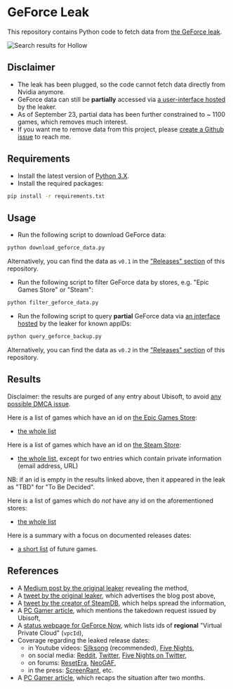 # GeForce Leak

This repository contains Python code to fetch data from [the GeForce leak][medium-post].

![Search results for Hollow][wiki-cover]

## Disclaimer

- The leak has been plugged, so the code cannot fetch data directly from Nvidia anymore.
- GeForce data can still be **partially** accessed via [a user-interface hosted][tweet-leaker-hosting-backup] by the leaker.
- As of September 23, partial data has been further constrained to ~ 1100 games, which removes much interest.
- If you want me to remove data from this project, please [create a Github issue][github-issues] to reach me.

## Requirements

-   Install the latest version of [Python 3.X](https://www.python.org/downloads/).
-   Install the required packages:

```bash
pip install -r requirements.txt
```

## Usage

- Run the following script to download GeForce data:

```bash
python download_geforce_data.py
```

Alternatively, you can find the data as `v0.1` in the ["Releases" section][github-releases] of this repository.

- Run the following script to filter GeForce data by stores, e.g. "Epic Games Store" or "Steam":

```bash
python filter_geforce_data.py
```

- Run the following script to query **partial** GeForce data via [an interface hosted][tweet-leaker-hosting-backup] by the leaker for known
  appIDs:

```bash
python query_geforce_backup.py
```

Alternatively, you can find the data as `v0.2` in the ["Releases" section][github-releases] of this repository.

## Results

Disclaimer: the results are purged of any entry about Ubisoft, to avoid [any possible DMCA issue][pcgamer-article-dmca].

Here is a list of games which have an id on [the Epic Games Store][epic-store]:
- [the whole list][gist-epic]

Here is a list of games which have an id on [the Steam Store][steam-store]:
- [the whole list][gist-steam-1], except for two entries which contain private information (email address, URL)

NB: if an id is empty in the results linked above, then it appeared in the leak as "TBD" for "To Be Decided".

Here is a list of games which do *not* have any id on the aforementioned stores:
- [the whole list][gist-no-id]

Here is a summary with a focus on documented releases dates:
- [a short list][gist-release-date] of future games.

## References

- A [Medium post by the original leaker][medium-post] revealing the method,
- A [tweet by the original leaker][tweet-leaker], which advertises the blog post above,
- A [tweet by the creator of SteamDB][tweet-steamdb], which helps spread the information,
- A [PC Gamer article][pcgamer-article-dmca], which mentions the takedown request issued by Ubisoft,
- A [status webpage for GeForce Now][status-geforce-now], which lists ids of **regional** "Virtual Private Cloud" (`vpcId`),
- Coverage regarding the leaked release dates:
  - in Youtube videos: [Silksong][youtube-silksong] (recommended), [Five Nights][youtube-fnaf],
  - on social media: [Reddit][reddit-coverage], [Twitter][twitter-coverage], [Five Nights on Twitter][twitter-fnaf],
  - on forums: [ResetEra][resetera-coverage], [NeoGAF][neogaf-coverage],
  - in the press: [ScreenRant][screenrant-coverage], etc.
- A [PC Gamer article][pcgamer-article-recap], which recaps the situation after two months.

<!-- Definitions -->

[wiki-cover]: <https://raw.githubusercontent.com/wiki/woctezuma/geforce-leak/img/cover.png>

[github-releases]: <https://github.com/woctezuma/geforce-leak/releases>
[github-issues]: <https://github.com/woctezuma/geforce-leak/issues>

[epic-store]: <https://www.epicgames.com/store/>
[steam-store]: <https://store.steampowered.com/>

[gist-epic]: <https://gist.github.com/woctezuma/9777501ed716008aa72542042a04f0e5>
[gist-steam-1]: <https://gist.github.com/woctezuma/c54c1af9287548ad4992a9fae34811c3>
[gist-no-id]: <https://gist.github.com/woctezuma/47376ccd6060ad6e850f24478e25c6fa>
[gist-release-date]: <https://gist.github.com/woctezuma/b2746c95b90c6076e1803b816f364a9a>

[medium-post]: <https://medium.com/@ighor/i-unlocked-nvidia-geforce-now-and-stumbled-upon-pirates-dc48a3f8ff7>
[tweet-leaker]: <https://twitter.com/JulyIghor/status/1437188494984720387>
[tweet-steamdb]: <https://twitter.com/thexpaw/status/1437362950885490692>
[tweet-leaker-hosting-backup]: <https://twitter.com/JulyIghor/status/1438152383461269512>
[pcgamer-article-dmca]: <https://www.pcgamer.com/uk/ubisoft-issues-takedown-request-of-speculative-nvidia-database-leak/>
[status-geforce-now]: <https://status.geforcenow.com/>

[pcgamer-article-recap]: <https://www.pcgamer.com/nvidia-leaked-games-list-pc/>
[youtube-silksong]: <https://youtu.be/X83L4ogQQlg>
[youtube-fnaf]: <https://youtu.be/OeMkQo32RvE>
[twitter-fnaf]: <https://twitter.com/SteelWoolStudio/status/1441868911134138371>
[reddit-coverage]: <https://www.reddit.com/r/GamingLeaksAndRumours/comments/qlyll6/hundreds_of_gamess_release_dates_may_have_been/>
[twitter-coverage]: <https://twitter.com/Okami13_/status/1455977734585425922>
[resetera-coverage]: <https://www.resetera.com/threads/list-of-geforce-games-which-have-a-future-release-dates-has-been-reportedly-leaked.509517/>
[neogaf-coverage]: <https://www.neogaf.com/threads/hundreds-of-games-release-dates-may-have-been-leaked-again-on-nvidia.1622813/>
[screenrant-coverage]: <https://screenrant.com/elder-scrolls-6-hogwarts-legacy-release-date-leak/>
